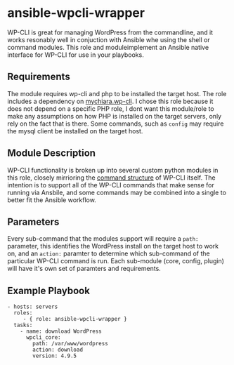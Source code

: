 ansible-wpcli-wrapper
=========

WP-CLI is great for managing WordPress from the commandline, and it works resonably well in conjuction with Ansible whe using the shell or command modules. This role and moduleimplement an Ansible native interface for WP-CLI for use in your playbooks.

Requirements
------------

The module requires wp-cli and php to be installed the target host. The role includes a dependency on [mychiara.wp-cli](https://galaxy.ansible.com/mychiara/wp-cli/). I chose this role because it does not depend on a specific PHP role, I dont want this module/role to make any assumptions on how PHP is installed on the target servers, only rely on the fact that is there. Some commands, such as `config` may require the mysql client be installed on the target host.

Module Description
------------------

WP-CLI functionality is broken up into several custom python modules in this role, closely mirrioring the [command structure](https://developer.wordpress.org/cli/commands/) of WP-CLI itself. The intention is to support all of the WP-CLI commands that make sense for running via Ansbile, and some commands may be combined into a single to better fit the Ansible workflow.

Parameters
--------------
Every sub-command that the modules support will require a `path:` parameter, this identifies the WordPress install on the target host to work on, and an `action:` paramter to determine which sub-command of the particular WP-CLI command is run. Each sub-module (core, config, plugin) will have it's own set of paramters and requirements.

Example Playbook
----------------

    - hosts: servers
      roles:
         - { role: ansible-wpcli-wrapper }
      tasks:
        - name: download WordPress
          wpcli_core:
            path: /var/www/wordpress
            action: download
            version: 4.9.5


